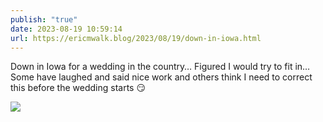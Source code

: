 ```yaml
---
publish: "true"
date: 2023-08-19 10:59:14
url: https://ericmwalk.blog/2023/08/19/down-in-iowa.html
---
```

Down in Iowa for a wedding in the country… Figured I would try to fit in… Some have laughed and said nice work and others think I need to correct this before the wedding starts 😏

![](https://ericmwalk.blog/uploads/2023/7d14ccea96.jpg)